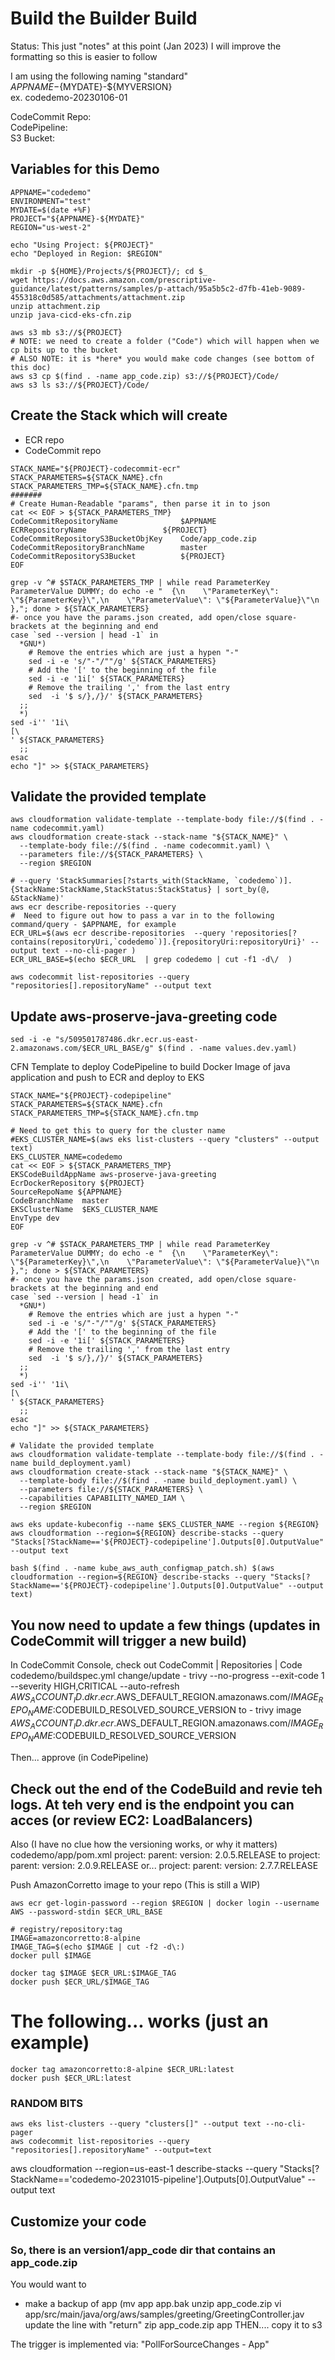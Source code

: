 # Build the Builder Build
Status:  This just "notes" at this point (Jan 2023)
          I will improve the formatting so this is easier to follow

I am using the following naming "standard"  
${APPNAME}-${MYDATE}-${MYVERSION}  
ex. codedemo-20230106-01  

CodeCommit Repo:  
CodePipeline:  
S3 Bucket:  

## Variables for this Demo
```
APPNAME="codedemo"  
ENVIRONMENT="test"
MYDATE=$(date +%F)
PROJECT="${APPNAME}-${MYDATE}"
REGION="us-west-2"

echo "Using Project: ${PROJECT}"
echo "Deployed in Region: $REGION"
```

```
mkdir -p ${HOME}/Projects/${PROJECT}/; cd $_
wget https://docs.aws.amazon.com/prescriptive-guidance/latest/patterns/samples/p-attach/95a5b5c2-d7fb-41eb-9089-455318c0d585/attachments/attachment.zip
unzip attachment.zip 
unzip java-cicd-eks-cfn.zip   

aws s3 mb s3://${PROJECT}
# NOTE: we need to create a folder ("Code") which will happen when we cp bits up to the bucket
# ALSO NOTE: it is *here* you would make code changes (see bottom of this doc)
aws s3 cp $(find . -name app_code.zip) s3://${PROJECT}/Code/   
aws s3 ls s3://${PROJECT}/Code/
```

## Create the Stack which will create 
  * ECR repo
 * CodeCommit repo
```
STACK_NAME="${PROJECT}-codecommit-ecr"
STACK_PARAMETERS=${STACK_NAME}.cfn
STACK_PARAMETERS_TMP=${STACK_NAME}.cfn.tmp
#######
# Create Human-Readable "params", then parse it in to json 
cat << EOF > ${STACK_PARAMETERS_TMP}
CodeCommitRepositoryName              $APPNAME	
ECRRepositoryName	              ${PROJECT}
CodeCommitRepositoryS3BucketObjKey    Code/app_code.zip
CodeCommitRepositoryBranchName	      master	
CodeCommitRepositoryS3Bucket	      ${PROJECT}
EOF

grep -v ^# $STACK_PARAMETERS_TMP | while read ParameterKey ParameterValue DUMMY; do echo -e "  {\n    \"ParameterKey\": \"${ParameterKey}\",\n    \"ParameterValue\": \"${ParameterValue}\"\n  },"; done > ${STACK_PARAMETERS}
#- once you have the params.json created, add open/close square-brackets at the beginning and end
case `sed --version | head -1` in
  *GNU*)
    # Remove the entries which are just a hypen "-"
    sed -i -e 's/"-"/""/g' ${STACK_PARAMETERS}
    # Add the '[' to the beginning of the file
    sed -i -e '1i[' ${STACK_PARAMETERS}
    # Remove the trailing ',' from the last entry
    sed  -i '$ s/},/}/' ${STACK_PARAMETERS}
  ;;
  *)
sed -i'' '1i\
[\
' ${STACK_PARAMETERS}
  ;;
esac
echo "]" >> ${STACK_PARAMETERS}
```

## Validate the provided template 
```
aws cloudformation validate-template --template-body file://$(find . -name codecommit.yaml)                       
aws cloudformation create-stack --stack-name "${STACK_NAME}" \
  --template-body file://$(find . -name codecommit.yaml) \
  --parameters file://${STACK_PARAMETERS} \
  --region $REGION

# --query 'StackSummaries[?starts_with(StackName, `codedemo`)].{StackName:StackName,StackStatus:StackStatus} | sort_by(@, &StackName)'
aws ecr describe-repositories --query
#  Need to figure out how to pass a var in to the following command/query - $APPNAME, for example
ECR_URL=$(aws ecr describe-repositories  --query 'repositories[?contains(repositoryUri,`codedemo`)].{repositoryUri:repositoryUri}' --output text --no-cli-pager )
ECR_URL_BASE=$(echo $ECR_URL  | grep codedemo | cut -f1 -d\/  )

aws codecommit list-repositories --query "repositories[].repositoryName" --output text
```

## Update aws-proserve-java-greeting code
```
sed -i -e "s/509501787486.dkr.ecr.us-east-2.amazonaws.com/$ECR_URL_BASE/g" $(find . -name values.dev.yaml)
```


CFN Template to deploy CodePipeline to build Docker Image of java application 
  and push to ECR and deploy to EKS
```
STACK_NAME="${PROJECT}-codepipeline"
STACK_PARAMETERS=${STACK_NAME}.cfn
STACK_PARAMETERS_TMP=${STACK_NAME}.cfn.tmp

# Need to get this to query for the cluster name 
#EKS_CLUSTER_NAME=$(aws eks list-clusters --query "clusters" --output text)
EKS_CLUSTER_NAME=codedemo
cat << EOF > ${STACK_PARAMETERS_TMP}
EKSCodeBuildAppName	aws-proserve-java-greeting
EcrDockerRepository	${PROJECT}
SourceRepoName ${APPNAME}
CodeBranchName	master
EKSClusterName	$EKS_CLUSTER_NAME
EnvType dev 
EOF

grep -v ^# $STACK_PARAMETERS_TMP | while read ParameterKey ParameterValue DUMMY; do echo -e "  {\n    \"ParameterKey\": \"${ParameterKey}\",\n    \"ParameterValue\": \"${ParameterValue}\"\n  },"; done > ${STACK_PARAMETERS}
#- once you have the params.json created, add open/close square-brackets at the beginning and end
case `sed --version | head -1` in
  *GNU*)
    # Remove the entries which are just a hypen "-"
    sed -i -e 's/"-"/""/g' ${STACK_PARAMETERS}
    # Add the '[' to the beginning of the file
    sed -i -e '1i[' ${STACK_PARAMETERS}
    # Remove the trailing ',' from the last entry
    sed  -i '$ s/},/}/' ${STACK_PARAMETERS}
  ;;
  *)
sed -i'' '1i\
[\
' ${STACK_PARAMETERS}
  ;;
esac
echo "]" >> ${STACK_PARAMETERS}

# Validate the provided template
aws cloudformation validate-template --template-body file://$(find . -name build_deployment.yaml)
aws cloudformation create-stack --stack-name "${STACK_NAME}" \
  --template-body file://$(find . -name build_deployment.yaml) \
  --parameters file://${STACK_PARAMETERS} \
  --capabilities CAPABILITY_NAMED_IAM \ 
  --region $REGION

aws eks update-kubeconfig --name $EKS_CLUSTER_NAME --region ${REGION}
aws cloudformation --region=${REGION} describe-stacks --query "Stacks[?StackName=='${PROJECT}-codepipeline'].Outputs[0].OutputValue" --output text
```

```
bash $(find . -name kube_aws_auth_configmap_patch.sh) $(aws cloudformation --region=${REGION} describe-stacks --query "Stacks[?StackName=='${PROJECT}-codepipeline'].Outputs[0].OutputValue" --output text)
```

## You now need to update a few things (updates in CodeCommit will trigger a new build)
In CodeCommit Console, check out CodeCommit | Repositories | Code
codedemo/buildspec.yml
change/update
      - trivy --no-progress --exit-code 1 --severity HIGH,CRITICAL --auto-refresh $AWS_ACCOUNT_ID.dkr.ecr.$AWS_DEFAULT_REGION.amazonaws.com/$IMAGE_REPO_NAME:$CODEBUILD_RESOLVED_SOURCE_VERSION
to 
      - trivy image $AWS_ACCOUNT_ID.dkr.ecr.$AWS_DEFAULT_REGION.amazonaws.com/$IMAGE_REPO_NAME:$CODEBUILD_RESOLVED_SOURCE_VERSION

Then... approve (in CodePipeline)

## Check out the end of the CodeBuild and revie teh logs.  At teh very end is the endpoint you can acces (or review EC2: LoadBalancers)


Also (I have no clue how the versioning works, or why it matters)
codedemo/app/pom.xml
project: parent: version: 2.0.5.RELEASE
to
project: parent: version: 2.0.9.RELEASE
or...
project: parent: version: 2.7.7.RELEASE


Push AmazonCorretto image to your repo (This is still a WIP)
``` 
aws ecr get-login-password --region $REGION | docker login --username AWS --password-stdin $ECR_URL_BASE

# registry/repository:tag
IMAGE=amazoncorretto:8-alpine
IMAGE_TAG=$(echo $IMAGE | cut -f2 -d\:)
docker pull $IMAGE

docker tag $IMAGE $ECR_URL:$IMAGE_TAG
docker push $ECR_URL/$IMAGE_TAG
``` 

# The following... works (just an example)
``` 
docker tag amazoncorretto:8-alpine $ECR_URL:latest
docker push $ECR_URL:latest
``` 


### RANDOM BITS
``` 
aws eks list-clusters --query "clusters[]" --output text --no-cli-pager
aws codecommit list-repositories --query "repositories[].repositoryName" --output=text
``` 

aws cloudformation --region=us-east-1 describe-stacks --query "Stacks[?StackName=='codedemo-20231015-pipeline'].Outputs[0].OutputValue" --output text


## Customize your code
### So, there is an version1/app_code dir that contains an app_code.zip
You would want to 
* make a backup of app (mv app app.bak
unzip app_code.zip
vi app/src/main/java/org/aws/samples/greeting/GreetingController.jav
update the line with "return"
zip app_code.zip app
THEN.... copy it to s3

The trigger is implemented via: "PollForSourceChanges - App"
